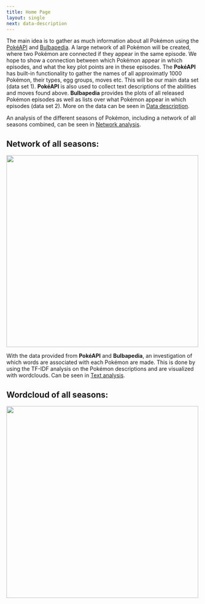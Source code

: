 ```yaml
---
title: Home Page
layout: single
next: data-description
---
```


The main idea is to gather as much information about all Pokémon using the [PokéAPI](https://pokeapi.co/) and [Bulbapedia](https://bulbapedia.bulbagarden.net/wiki/Main_Page). A large network of all Pokémon will be created, where two Pokémon are connected if they appear in the same episode.
We hope to show a connection between which Pokémon appear in which episodes, and what the key plot points are in these episodes.
The **PokéAPI** has built-in functionality to gather the names of all approximatly 1000 Pokémon, their types, egg groups, moves etc. This will be our main data set (data set 1). **PokéAPI** is also used to collect text descriptions of the abilities and moves found above. **Bulbapedia** provides the plots of all released Pokémon episodes as well as lists over what Pokémon appear in which episodes (data set 2). More on the data can be seen in [Data description](data-description/).

An analysis of the different seasons of Pokémon, including a network of all seasons combined, can be seen in [Network analysis](network-analysis/).

## Network of all seasons:
<img src="images/network.png" width="500" />

With the data provided from **PokéAPI** and **Bulbapedia**, an investigation of which words are associated with each Pokémon are made. This is done by using the TF-IDF analysis on the Pokémon descriptions and are visualized with wordclouds. Can be seen in [Text analysis](text-analysis/).

## Wordcloud of all seasons:

<img src="images/wordcloud_all.png" width="500" />
